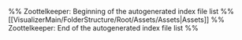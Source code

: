 %% Zoottelkeeper: Beginning of the autogenerated index file list  %%
 [[VisualizerMain/FolderStructure/Root/Assets/Assets|Assets]]
%% Zoottelkeeper: End of the autogenerated index file list  %%
